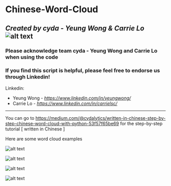 # Chinese-Word-Cloud
*<b>Created by cyda - Yeung Wong & Carrie Lo</b>*
![alt text](https://2.bp.blogspot.com/-JDCofS2Pvic/WxQCv_XstyI/AAAAAAAAABM/rWHKnG4ItnMULgmO_tWAuGTNL6kAexJlACK4BGAYYCw/s1000/tight%2Bbanner.png)
---------------------------------------------------------------------------------------------
### Please acknowledge team cyda - Yeung Wong and Carrie Lo when using the code

### If you find this script is helpful, please feel free to endorse us through Linkedin!
Linkedin:

* Yeung Wong - *https://www.linkedin.com/in/yeungwong/*
* Carrie Lo - *https://www.linkedin.com/in/carrielsc/*
---------------------------------------------------------------------------------------------

You can go to https://medium.com/@cydalytics/written-in-chinese-step-by-step-chinese-word-cloud-with-python-53f57f65be69 for the step-by-step tutorial [ written in Chinese ]

Here are some word cloud examples

![alt text](https://cdn-images-1.medium.com/max/800/1*BVmp6S57SUz6ustK6q_QWA.png)

![alt text](https://cdn-images-1.medium.com/max/800/1*zObo1mKtGnMan4HtAZaZ4Q.png)

![alt text](https://cdn-images-1.medium.com/max/800/1*BPtWt_2f8JXEVXJ0fWX6Sg.png)

![alt text](https://cdn-images-1.medium.com/max/800/1*VvodtX760ZPaJkVo8kqWvg.png)

